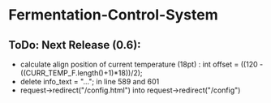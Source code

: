 # Fermentation-Control-System

## ToDo: Next Release (0.6):
- calculate align position of current temperature (18pt) : int offset = ((120 - ((CURR_TEMP_F.length()+1)*18))/2);
- delete info_text = "..."; in line 589 and 601
- request->redirect("/config.html") into request->redirect("/config")


